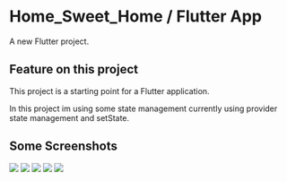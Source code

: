 # Home_Sweet_Home / Flutter App

A new Flutter project.

## Feature on this project

This project is a starting point for a Flutter application.

In this project im using some state management currently using provider state management and setState.


## Some Screenshots

<img src="https://user-images.githubusercontent.com/84517697/186791290-5b4cf771-a1e7-418a-a99d-6f4602808d99.png">
<img src="https://user-images.githubusercontent.com/84517697/186790985-d2f621a2-507c-45c5-ab7e-6fc83cf1a13a.png">
<img src="https://user-images.githubusercontent.com/84517697/186790995-c9f1722d-77de-4593-9d52-5a794ddca97e.png">
<img src ="https://user-images.githubusercontent.com/84517697/186790989-7429595e-4660-462e-9dcf-548a762e204b.png">
<img src="https://user-images.githubusercontent.com/84517697/186790991-985e9606-c45a-4011-aab6-51d00a509d2f.png">


